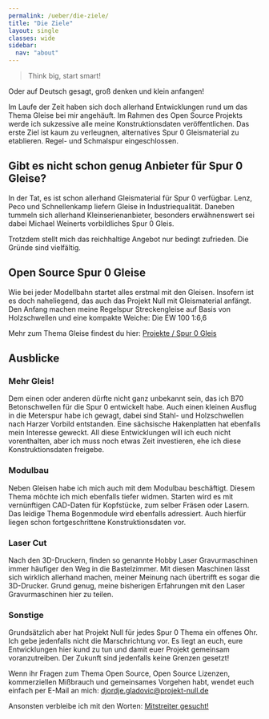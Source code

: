 ```yaml
---
permalink: /ueber/die-ziele/
title: "Die Ziele"
layout: single
classes: wide
sidebar:
  nav: "about"
---
```

> Think big, start smart!

Oder auf Deutsch gesagt, groß denken und klein anfangen! 

Im Laufe der Zeit haben sich doch allerhand Entwicklungen rund um das Thema
Gleise bei mir angehäuft. Im Rahmen des Open Source Projekts werde ich
sukzessive alle meine Konstruktionsdaten veröffentlichen. Das erste Ziel ist
kaum zu verleugnen, alternatives Spur 0 Gleismaterial zu etablieren. Regel-
und Schmalspur eingeschlossen.

## Gibt es nicht schon genug Anbieter für Spur 0 Gleise?

In der Tat, es ist schon allerhand Gleismaterial für Spur 0 verfügbar. Lenz,
Peco und Schnellenkamp liefern Gleise in Industriequalität. Daneben tummeln
sich allerhand Kleinserienanbieter, besonders erwähnenswert sei dabei Michael
Weinerts vorbildliches Spur 0 Gleis.

Trotzdem stellt mich das reichhaltige Angebot nur bedingt zufrieden. Die Gründe
sind vielfältig.

## Open Source Spur 0 Gleise

Wie bei jeder Modellbahn startet alles erstmal mit den Gleisen. Insofern ist es
doch naheliegend, das auch das Projekt Null mit Gleismaterial anfängt. Den
Anfang machen meine Regelspur Streckengleise auf Basis von Holzschwellen und
eine kompakte Weiche: Die EW 100 1:6,6

Mehr zum Thema Gleise findest du hier: [Projekte / Spur 0 Gleis](/projekte/spur-0-gleis/)

## Ausblicke

### Mehr Gleis!
Dem einen oder anderen dürfte nicht ganz unbekannt sein, das ich B70
Betonschwellen für die Spur 0 entwickelt habe. Auch einen kleinen Ausflug in die
Meterspur habe ich gewagt, dabei sind Stahl- und Holzschwellen nach Harzer
Vorbild entstanden. Eine sächsische Hakenplatten hat ebenfalls mein Interesse
geweckt. All diese Entwicklungen will ich euch nicht vorenthalten, aber ich muss
noch etwas Zeit investieren, ehe ich diese Konstruktionsdaten freigebe.

### Modulbau
Neben Gleisen habe ich mich auch mit dem Modulbau beschäftigt. Diesem Thema
möchte ich mich ebenfalls tiefer widmen. Starten wird es mit vernünftigen
CAD-Daten für Kopfstücke, zum selber Fräsen oder Lasern. Das leidige Thema
Bogenmodule wird ebenfalls adressiert. Auch hierfür liegen schon
fortgeschrittene Konstruktionsdaten vor.

### Laser Cut
Nach den 3D-Druckern, finden so genannte Hobby Laser Gravurmaschinen immer
häufiger den Weg in die Bastelzimmer. Mit diesen Maschinen lässt sich wirklich
allerhand machen, meiner Meinung nach übertrifft es sogar die 3D-Drucker. Grund
genug, meine bisherigen Erfahrungen mit den Laser Gravurmaschinen hier zu
teilen.

### Sonstige
Grundsätzlich aber hat Projekt Null für jedes Spur 0 Thema ein offenes Ohr. Ich
gebe jedenfalls nicht die Marschrichtung vor. Es liegt an euch, eure
Entwicklungen hier kund zu tun und damit euer Projekt gemeinsam voranzutreiben.
Der Zukunft sind jedenfalls keine Grenzen gesetzt!

Wenn ihr Fragen zum Thema Open Source, Open Source Lizenzen, kommerziellen
Mißbrauch und gemeinsames Vorgehen habt, wendet euch einfach per E-Mail an mich:
djordje.gladovic@projekt-null.de

Ansonsten verbleibe ich mit den Worten: [Mitstreiter gesucht!](/ueber/mitstreiter-gesucht/)
